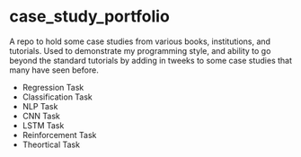 # case_study_portfolio
A repo to hold some case studies from various books, institutions, and tutorials.  Used to demonstrate my programming style, and ability to go beyond the standard tutorials by adding in tweeks to some case studies that many have seen before.

* Regression Task
* Classification Task
* NLP Task
* CNN Task
* LSTM Task
* Reinforcement Task
* Theortical Task
